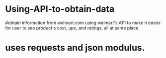 # Using-API-to-obtain-data
#obtain information from walmart.com using walmart's API to make it easier for user to see product's cost, upc, and ratings, all at same place.
# uses requests and json modulus.
